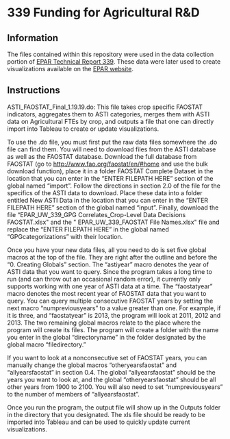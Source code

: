 # 339 Funding for Agricultural R&D
## Information
The files contained within this repository were used in the data collection portion of [EPAR Technical Report 339](https://evans.uw.edu/policy-impact/epar/research/funding-agricultural-research-and-development-public-goods). These data were later used to create visualizations available on the [EPAR website](https://evans.uw.edu/policy-impact/epar/changes-public-sector-agriculture-rd-investment-sub-saharan-africa).
## Instructions
ASTI_FAOSTAT_Final_1.19.19.do: This file takes crop specific FAOSTAT indicators, aggregates them to ASTI categories, merges them with ASTI data on Agricultural FTEs by crop, and outputs a file that one can directly import into Tableau to create or update visualizations.  

To use the .do file, you must first put the raw data files somewhere the .do file can find them.  You will need to download files from the ASTI database as well as the FAOSTAT database.  Download the full database from FAOSTAT (go to http://www.fao.org/faostat/en/#home and use the bulk download function), place it in a folder FAOSTAT Complete Dataset in the location that you can enter in the “ENTER FILEPATH HERE” section of the global named “import”.  Follow the directions in section 2.0 of the file for the specifics of the ASTI data to download.  Place these data into a folder entitled New ASTI Data in the location that you can enter in the “ENTER FILEPATH HERE” section of the global named “input”.  Finally, download the file “EPAR_UW_339_GPG Correlates_Crop-Level Data Decisions FAOSTAT.xlsx" and the " EPAR_UW_339_FAOSTAT File Names.xlsx" file and replace the “ENTER FILEPATH HERE” in the global named “GPGcategorizations” with their location.

Once you have your new data files, all you need to do is set five global macros at the top of the file.  They are right after the outline and before the “0. Creating Globals” section.  The “astiyear” macro denotes the year of ASTI data that you want to query.  Since the program takes a long time to run (and can throw out an occasional random error), it currently only supports working with one year of ASTI data at a time.  The “faostatyear” macro denotes the most recent year of FAOSTAT data that you want to query.  You can query multiple consecutive FAOSTAT years by setting the next macro “numpreviousyears” to a value greater than one.  For example, if it is three, and “faostatyear” is 2013, the program will look at 2011, 2012 and 2013.  The two remaining global macros relate to the place where the program will create its files.  The program will create a folder with the name you enter in the global “directoryname” in the folder designated by the global macro “filedirectory.”

If you want to look at a nonconsecutive set of FAOSTAT years, you can manually change the global macros “otheryearsfaostat” and “allyearsfaostat” in section 0.4.  The global “allyearsfaostat” should be the years you want to look at, and the global “otheryearsfaostat” should be all other years from 1900 to 2100.  You will also need to set “numpreviousyears” to the number of members of “allyearsfaostat”.

Once you run the program, the output file will show up in the Outputs folder in the directory that you designated.  The xls file should be ready to be imported into Tableau and can be used to quickly update current visualizations.
